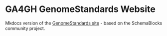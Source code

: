 # GA4GH GenomeStandards Website

Mkdocs version of the [GenomeStandards site](http://genomestandards.org) - based on the SchemaBlocks community project.
